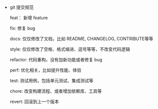 - git 提交规范

  feat： 新增 feature

  fix: 修复 bug

  docs: 仅仅修改了文档，比如 README, CHANGELOG, CONTRIBUTE等等

  style: 仅仅修改了空格、格式缩进、逗号等等，不改变代码逻辑

  refactor: 代码重构，没有加新功能或者修复 bug

  perf: 优化相关，比如提升性能、体验

  test: 测试用例，包括单元测试、集成测试等

  chore: 改变构建流程、或者增加依赖库、工具等

  revert: 回滚到上一个版本